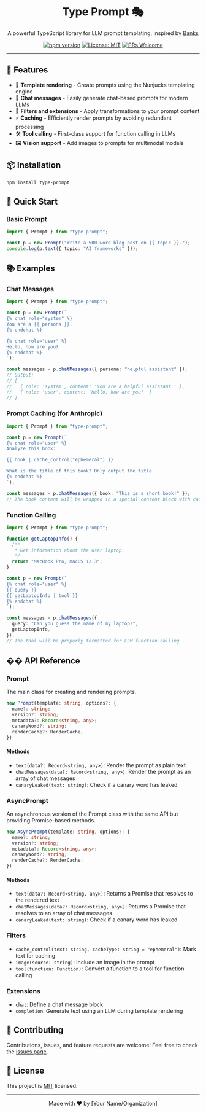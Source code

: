 <div align="center">

# Type Prompt 🎭

A powerful TypeScript library for LLM prompt templating, inspired by [Banks](https://github.com/masci/banks)

[![npm version](https://img.shields.io/npm/v/type-prompt.svg)](https://www.npmjs.com/package/type-prompt)
[![License: MIT](https://img.shields.io/badge/License-MIT-yellow.svg)](https://opensource.org/licenses/MIT)
[![PRs Welcome](https://img.shields.io/badge/PRs-welcome-brightgreen.svg)](http://makeapullrequest.com)

</div>

---

## 🚀 Features

- 📝 **Template rendering** - Create prompts using the Nunjucks templating engine
- 💬 **Chat messages** - Easily generate chat-based prompts for modern LLMs
- 🔧 **Filters and extensions** - Apply transformations to your prompt content
- ⚡ **Caching** - Efficiently render prompts by avoiding redundant processing
- 🛠️ **Tool calling** - First-class support for function calling in LLMs
- 🖼️ **Vision support** - Add images to prompts for multimodal models

## 📦 Installation

```bash
npm install type-prompt
```

## 🎯 Quick Start

### Basic Prompt

```typescript
import { Prompt } from "type-prompt";

const p = new Prompt("Write a 500-word blog post on {{ topic }}.");
console.log(p.text({ topic: "AI frameworks" }));
```

## 📚 Examples

### Chat Messages

```typescript
import { Prompt } from "type-prompt";

const p = new Prompt(`
{% chat role="system" %}
You are a {{ persona }}.
{% endchat %}

{% chat role="user" %}
Hello, how are you?
{% endchat %}
`);

const messages = p.chatMessages({ persona: "helpful assistant" });
// Output:
// [
//   { role: 'system', content: 'You are a helpful assistant.' },
//   { role: 'user', content: 'Hello, how are you?' }
// ]
```

### Prompt Caching (for Anthropic)

```typescript
import { Prompt } from "type-prompt";

const p = new Prompt(`
{% chat role="user" %}
Analyze this book:

{{ book | cache_control("ephemeral") }}

What is the title of this book? Only output the title.
{% endchat %}
`);

const messages = p.chatMessages({ book: "This is a short book!" });
// The book content will be wrapped in a special content block with cache_control
```

### Function Calling

```typescript
import { Prompt } from "type-prompt";

function getLaptopInfo() {
  /**
   * Get information about the user laptop.
   */
  return "MacBook Pro, macOS 12.3";
}

const p = new Prompt(`
{% chat role="user" %}
{{ query }}
{{ getLaptopInfo | tool }}
{% endchat %}
`);

const messages = p.chatMessages({
  query: "Can you guess the name of my laptop?",
  getLaptopInfo,
});
// The tool will be properly formatted for LLM function calling
```

## �� API Reference

### Prompt

The main class for creating and rendering prompts.

```typescript
new Prompt(template: string, options?: {
  name?: string;
  version?: string;
  metadata?: Record<string, any>;
  canaryWord?: string;
  renderCache?: RenderCache;
})
```

#### Methods

- `text(data?: Record<string, any>)`: Render the prompt as plain text
- `chatMessages(data?: Record<string, any>)`: Render the prompt as an array of chat messages
- `canaryLeaked(text: string)`: Check if a canary word has leaked

### AsyncPrompt

An asynchronous version of the Prompt class with the same API but providing Promise-based methods.

```typescript
new AsyncPrompt(template: string, options?: {
  name?: string;
  version?: string;
  metadata?: Record<string, any>;
  canaryWord?: string;
  renderCache?: RenderCache;
})
```

#### Methods

- `text(data?: Record<string, any>)`: Returns a Promise that resolves to the rendered text
- `chatMessages(data?: Record<string, any>)`: Returns a Promise that resolves to an array of chat messages
- `canaryLeaked(text: string)`: Check if a canary word has leaked

### Filters

- `cache_control(text: string, cacheType: string = "ephemeral")`: Mark text for caching
- `image(source: string)`: Include an image in the prompt
- `tool(function: Function)`: Convert a function to a tool for function calling

### Extensions

- `chat`: Define a chat message block
- `completion`: Generate text using an LLM during template rendering

## 🤝 Contributing

Contributions, issues, and feature requests are welcome! Feel free to check the [issues page](https://github.com/yourusername/type-prompt/issues).

## 📝 License

This project is [MIT](./LICENSE) licensed.

---

<div align="center">
Made with ❤️ by [Your Name/Organization]
</div>
